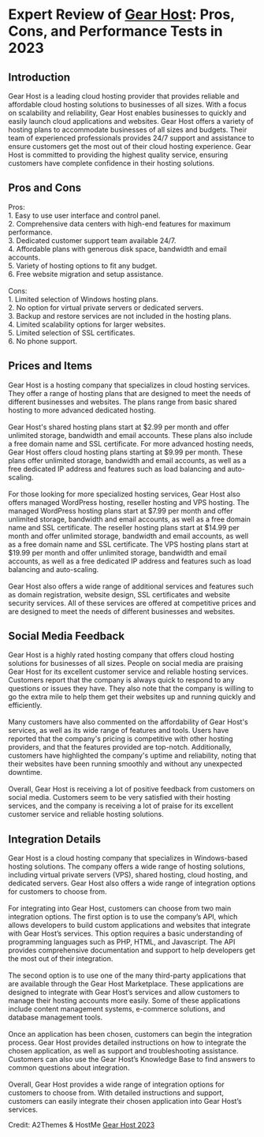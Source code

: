 <h1>Expert Review of <a href="https://a2themes.com/gear-host-reviews">Gear Host</a>: Pros, Cons, and Performance Tests in 2023</h1>
<h2>Introduction</h2>
Gear Host is a leading cloud hosting provider that provides reliable and affordable cloud hosting solutions to businesses of all sizes. With a focus on scalability and reliability, Gear Host enables businesses to quickly and easily launch cloud applications and websites. Gear Host offers a variety of hosting plans to accommodate businesses of all sizes and budgets. Their team of experienced professionals provides 24/7 support and assistance to ensure customers get the most out of their cloud hosting experience. Gear Host is committed to providing the highest quality service, ensuring customers have complete confidence in their hosting solutions.
<h2>Pros and Cons</h2>
Pros:<br>1. Easy to use user interface and control panel.<br>2. Comprehensive data centers with high-end features for maximum performance.<br>3. Dedicated customer support team available 24/7.<br>4. Affordable plans with generous disk space, bandwidth and email accounts.<br>5. Variety of hosting options to fit any budget.<br>6. Free website migration and setup assistance.<br><br>Cons:<br>1. Limited selection of Windows hosting plans.<br>2. No option for virtual private servers or dedicated servers.<br>3. Backup and restore services are not included in the hosting plans.<br>4. Limited scalability options for larger websites.<br>5. Limited selection of SSL certificates.<br>6. No phone support.
<h2>Prices and Items</h2>
Gear Host is a hosting company that specializes in cloud hosting services. They offer a range of hosting plans that are designed to meet the needs of different businesses and websites. The plans range from basic shared hosting to more advanced dedicated hosting. <br><br>Gear Host's shared hosting plans start at $2.99 per month and offer unlimited storage, bandwidth and email accounts. These plans also include a free domain name and SSL certificate. For more advanced hosting needs, Gear Host offers cloud hosting plans starting at $9.99 per month. These plans offer unlimited storage, bandwidth and email accounts, as well as a free dedicated IP address and features such as load balancing and auto-scaling. <br><br>For those looking for more specialized hosting services, Gear Host also offers managed WordPress hosting, reseller hosting and VPS hosting. The managed WordPress hosting plans start at $7.99 per month and offer unlimited storage, bandwidth and email accounts, as well as a free domain name and SSL certificate. The reseller hosting plans start at $14.99 per month and offer unlimited storage, bandwidth and email accounts, as well as a free domain name and SSL certificate. The VPS hosting plans start at $19.99 per month and offer unlimited storage, bandwidth and email accounts, as well as a free dedicated IP address and features such as load balancing and auto-scaling. <br><br>Gear Host also offers a wide range of additional services and features such as domain registration, website design, SSL certificates and website security services. All of these services are offered at competitive prices and are designed to meet the needs of different businesses and websites.
<h2>Social Media Feedback</h2>
Gear Host is a highly rated hosting company that offers cloud hosting solutions for businesses of all sizes. People on social media are praising Gear Host for its excellent customer service and reliable hosting services. Customers report that the company is always quick to respond to any questions or issues they have. They also note that the company is willing to go the extra mile to help them get their websites up and running quickly and efficiently.<br><br>Many customers have also commented on the affordability of Gear Host's services, as well as its wide range of features and tools. Users have reported that the company's pricing is competitive with other hosting providers, and that the features provided are top-notch. Additionally, customers have highlighted the company's uptime and reliability, noting that their websites have been running smoothly and without any unexpected downtime.<br><br>Overall, Gear Host is receiving a lot of positive feedback from customers on social media. Customers seem to be very satisfied with their hosting services, and the company is receiving a lot of praise for its excellent customer service and reliable hosting solutions.
<h2>Integration Details</h2>
Gear Host is a cloud hosting company that specializes in Windows-based hosting solutions. The company offers a wide range of hosting solutions, including virtual private servers (VPS), shared hosting, cloud hosting, and dedicated servers. Gear Host also offers a wide range of integration options for customers to choose from.<br><br>For integrating into Gear Host, customers can choose from two main integration options. The first option is to use the company’s API, which allows developers to build custom applications and websites that integrate with Gear Host’s services. This option requires a basic understanding of programming languages such as PHP, HTML, and Javascript. The API provides comprehensive documentation and support to help developers get the most out of their integration.<br><br>The second option is to use one of the many third-party applications that are available through the Gear Host Marketplace. These applications are designed to integrate with Gear Host’s services and allow customers to manage their hosting accounts more easily. Some of these applications include content management systems, e-commerce solutions, and database management tools.<br><br>Once an application has been chosen, customers can begin the integration process. Gear Host provides detailed instructions on how to integrate the chosen application, as well as support and troubleshooting assistance. Customers can also use the Gear Host’s Knowledge Base to find answers to common questions about integration.<br><br>Overall, Gear Host provides a wide range of integration options for customers to choose from. With detailed instructions and support, customers can easily integrate their chosen application into Gear Host’s services.
<p>Credit: A2Themes & HostMe <a href="https://a2themes.com/gear-host-reviews">Gear Host 2023</a></p>